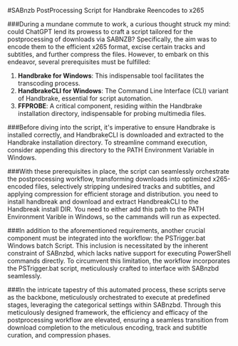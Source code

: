 #SABnzb PostProcessing Script for Handbrake Reencodes to x265

###During a mundane commute to work, a curious thought struck my mind: could ChatGPT lend its prowess to craft a script tailored for the postprocessing of downloads via SABNZB? Specifically, the aim was to encode them to the efficient x265 format, excise certain tracks and subtitles, and further compress the files. However, to embark on this endeavor, several prerequisites must be fulfilled:

1. **Handbrake for Windows**: This indispensable tool facilitates the transcoding process.
2. **HandbrakeCLI for Windows**: The Command Line Interface (CLI) variant of Handbrake, essential for script automation.
3. **FFPROBE**: A critical component, residing within the Handbrake installation directory, indispensable for probing multimedia files.

###Before diving into the script, it's imperative to ensure Handbrake is installed correctly, and HandbrakeCLI is downloaded and extracted to the Handbrake installation directory. To streamline command execution, consider appending this directory to the PATH Environment Variable in Windows.

###With these prerequisites in place, the script can seamlessly orchestrate the postprocessing workflow, transforming downloads into optimized x265-encoded files, selectively stripping undesired tracks and subtitles, and applying compression for efficient storage and distribution.
you need to install handbreak and download and extract HandbreakCLI to the Handbreak install DIR. You need to either add this path to the PATH Environment Varible in Windows, so the cammands will run as expected.

###In addition to the aforementioned requirements, another crucial component must be integrated into the workflow: the PSTrigger.bat Windows batch Script. This inclusion is necessitated by the inherent constraint of SABnzbd, which lacks native support for executing PowerShell commands directly. To circumvent this limitation, the workflow incorporates the PSTrigger.bat script, meticulously crafted to interface with SABnzbd seamlessly.

###In the intricate tapestry of this automated process, these scripts serve as the backbone, meticulously orchestrated to execute at predefined stages, leveraging the categorical settings within SABnzbd. Through this meticulously designed framework, the efficiency and efficacy of the postprocessing workflow are elevated, ensuring a seamless transition from download completion to the meticulous encoding, track and subtitle curation, and compression phases.

